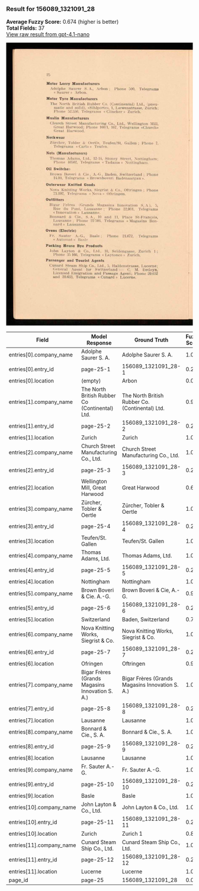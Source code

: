 ### Result for 156089_1321091_28
**Average Fuzzy Score:** 0.674 (higher is better)<br>
**Total Fields:** 37<br>
[View raw result from gpt-4.1-nano](https://github.com/RISE-UNIBAS/humanities_data_benchmark/blob/main/results/2025-10-28/T0345/request_T0345_156089_1321091_28.json)

<img src="https://github.com/RISE-UNIBAS/humanities_data_benchmark/blob/main/benchmarks/company_lists/images/156089_1321091_28.jpg?raw=true" alt="156089_1321091_28" width="600px">

| Field | Model Response | Ground Truth | Fuzzy Score | Match |
|-------|----------------|--------------|-------------|-------|
| entries[0].company_name | Adolphe Saurer S. A. | Adolphe Saurer S. A. | 1.000 | ✅ |
| entries[0].entry_id | page-25-1 | 156089_1321091_28-1 | 0.214 | ❌ |
| entries[0].location | (empty) | Arbon | 0.000 | ❌ |
| entries[1].company_name | The North British Rubber Co (Continental) Ltd. | The North British Rubber Co. (Continental) Ltd. | 0.989 | ✅ |
| entries[1].entry_id | page-25-2 | 156089_1321091_28-2 | 0.214 | ❌ |
| entries[1].location | Zurich | Zurich | 1.000 | ✅ |
| entries[2].company_name | Church Street Manufacturing Co., Ltd. | Church Street Manufacturing Co., Ltd. | 1.000 | ✅ |
| entries[2].entry_id | page-25-3 | 156089_1321091_28-3 | 0.214 | ❌ |
| entries[2].location | Wellington Mill, Great Harwood | Great Harwood | 0.605 | ❌ |
| entries[3].company_name | Zürcher, Tobler & Oertle | Zürcher, Tobler & Oertle | 1.000 | ✅ |
| entries[3].entry_id | page-25-4 | 156089_1321091_28-4 | 0.214 | ❌ |
| entries[3].location | Teufen/St. Gallen | Teufen/St. Gallen | 1.000 | ✅ |
| entries[4].company_name | Thomas Adams, Ltd. | Thomas Adams, Ltd. | 1.000 | ✅ |
| entries[4].entry_id | page-25-5 | 156089_1321091_28-5 | 0.214 | ❌ |
| entries[4].location | Nottingham | Nottingham | 1.000 | ✅ |
| entries[5].company_name | Brown Boveri & Cie. A.-G. | Brown Boveri & Cie, A.-G. | 0.960 | ✅ |
| entries[5].entry_id | page-25-6 | 156089_1321091_28-6 | 0.214 | ❌ |
| entries[5].location | Switzerland | Baden, Switzerland | 0.759 | ❌ |
| entries[6].company_name | Nova Knitting Works, Siegrist & Co. | Nova Knitting Works, Siegrist & Co. | 1.000 | ✅ |
| entries[6].entry_id | page-25-7 | 156089_1321091_28-7 | 0.214 | ❌ |
| entries[6].location | Ofringen | Oftringen | 0.941 | ✅ |
| entries[7].company_name | Bigar Frères (Grands Magasins Innovation S. A.) | Bigar Frères (Grands Magasins Innovation S. A.) | 1.000 | ✅ |
| entries[7].entry_id | page-25-8 | 156089_1321091_28-8 | 0.214 | ❌ |
| entries[7].location | Lausanne | Lausanne | 1.000 | ✅ |
| entries[8].company_name | Bonnard & Cie., S. A. | Bonnard & Cie., S. A. | 1.000 | ✅ |
| entries[8].entry_id | page-25-9 | 156089_1321091_28-9 | 0.214 | ❌ |
| entries[8].location | Lausanne | Lausanne | 1.000 | ✅ |
| entries[9].company_name | Fr. Sauter A.-G. | Fr. Sauter A.-G. | 1.000 | ✅ |
| entries[9].entry_id | page-25-10 | 156089_1321091_28-10 | 0.267 | ❌ |
| entries[9].location | Basle | Basle | 1.000 | ✅ |
| entries[10].company_name | John Layton & Co., Ltd. | John Layton & Co., Ltd. | 1.000 | ✅ |
| entries[10].entry_id | page-25-11 | 156089_1321091_28-11 | 0.267 | ❌ |
| entries[10].location | Zurich | Zurich 1 | 0.857 | ❌ |
| entries[11].company_name | Cunard Steam Ship Co., Ltd. | Cunard Steam Ship Co., Ltd. | 1.000 | ✅ |
| entries[11].entry_id | page-25-12 | 156089_1321091_28-12 | 0.267 | ❌ |
| entries[11].location | Lucerne | Lucerne | 1.000 | ✅ |
| page_id | page-25 | 156089_1321091_28 | 0.083 | ❌ |
